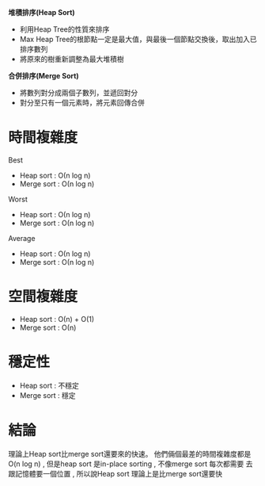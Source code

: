  **堆積排序(Heap Sort)**
  * 利用Heap Tree的性質來排序
  * Max Heap Tree的根節點一定是最大值，與最後一個節點交換後，取出加入已排序數列
  * 將原來的樹重新調整為最大堆積樹

 **合併排序(Merge Sort)**
  * 將數列對分成兩個子數列，並遞回對分
  * 對分至只有一個元素時，將元素回傳合併
  
 # 時間複雜度

 Best
  * Heap sort : Ο(n log n)
  * Merge sort : Ο(n log n)
  
 Worst
  * Heap sort : Ο(n log n)
  * Merge sort : Ο(n log n)
  
 Average
  * Heap sort : Ο(n log n)
  * Merge sort : Ο(n log n)
  
 # 空間複雜度
  * Heap sort : Ο(n) + Ο(1)
  * Merge sort : Ο(n)
  
 # 穩定性
  * Heap sort : 不穩定
  * Merge sort : 穩定
  
 # 結論
 理論上Heap sort比merge sort還要來的快速。
 他們倆個最差的時間複雜度都是 O(n log n) , 但是heap sort 是in-place sorting , 不像merge sort 每次都需要  去跟記憶體要一個位置 , 所以說Heap sort 理論上是比merge sort還要快
